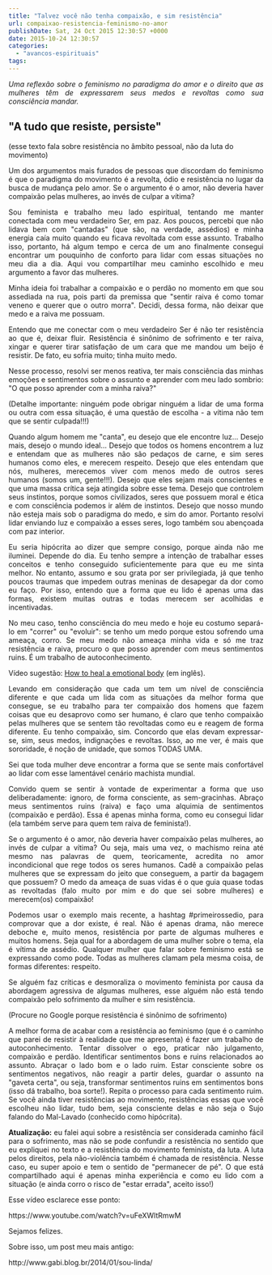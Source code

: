 ```yaml
---
title: "Talvez você não tenha compaixão, e sim resistência"
url: compaixao-resistencia-feminismo-no-amor
publishDate: Sat, 24 Oct 2015 12:30:57 +0000
date: 2015-10-24 12:30:57
categories: 
  - "avancos-espirituais"
tags: 
---
```

<p style="text-align: justify;"><em>Uma reflexão sobre o feminismo no paradigma do amor e o direito que as mulheres têm de expressarem seus medos e revoltas como sua consciência mandar.</em></p>

<h2 style="text-align: justify;">"A tudo que resiste, persiste"</h2>
(esse texto fala sobre resistência no âmbito pessoal, não da luta do movimento)

<!--more-->
<p style="text-align: justify;">Um dos argumentos mais furados de pessoas que discordam do feminismo é que o paradigma do movimento é a revolta, ódio e resistência no lugar da busca de mudança pelo amor. Se o argumento é o amor, não deveria haver compaixão pelas mulheres, ao invés de culpar a vítima?</p>
<p style="text-align: justify;">Sou feminista e trabalho meu lado espiritual, tentando me manter conectada com meu verdadeiro Ser, em paz. Aos poucos, percebi que não lidava bem com "cantadas" (que são, na verdade, assédios) e minha energia caía muito quando eu ficava revoltada com esse assunto. Trabalho isso, portanto, há algum tempo e cerca de um ano finalmente consegui encontrar um pouquinho de conforto para lidar com essas situações no meu dia a dia. Aqui vou compartilhar meu caminho escolhido e meu argumento a favor das mulheres.</p>
<p style="text-align: justify;">Minha ideia foi trabalhar a compaixão e o perdão no momento em que sou assediada na rua, pois parti da premissa que "sentir raiva é como tomar veneno e querer que o outro morra". Decidi, dessa forma, não deixar que medo e a raiva me possuam.</p>
<p style="text-align: justify;">Entendo que me conectar com o meu verdadeiro Ser é não ter resistência ao que é, deixar fluir. Resistência é sinônimo de sofrimento e ter raiva, xingar e querer tirar satisfação de um cara que me mandou um beijo é resistir. De fato, eu sofria muito; tinha muito medo.</p>
<p style="text-align: justify;">Nesse processo, resolvi ser menos reativa, ter mais consciência das minhas emoções e sentimentos sobre o assunto e aprender com meu lado sombrio: "O que posso aprender com a minha raiva?"</p>
<p style="text-align: justify;">(Detalhe importante: ninguém pode obrigar ninguém a lidar de uma forma ou outra com essa situação, é uma questão de escolha - a vítima não tem que se sentir culpada!!!)</p>
<p style="text-align: justify;">Quando algum homem me "canta", eu desejo que ele encontre luz... Desejo mais, desejo o mundo ideal... Desejo que todos os homens encontrem a luz e entendam que as mulheres não são pedaços de carne, e sim seres humanos como eles, e merecem respeito. Desejo que eles entendam que nós, mulheres, merecemos viver com menos medo de outros seres humanos (somos um, gente!!!). Desejo que eles sejam mais conscientes e que uma massa crítica seja atingida sobre esse tema. Desejo que controlem seus instintos, porque somos civilizados, seres que possuem moral e ética e com consciência podemos ir além de instintos. Desejo que nosso mundo não esteja mais sob o paradigma do medo, e sim do amor. Portanto resolvi lidar enviando luz e compaixão a esses seres, logo também sou abençoada com paz interior.</p>
<p style="text-align: justify;">Eu seria hipócrita ao dizer que sempre consigo, porque ainda não me iluminei. Depende do dia. Eu tenho sempre a intenção de trabalhar esses conceitos e tenho conseguido suficientemente para que eu me sinta melhor. No entanto, assumo e sou grata por ser privilegiada, já que tenho poucos traumas que impedem outras meninas de desapegar da dor como eu faço. Por isso, entendo que a forma que eu lido é apenas uma das formas, existem muitas outras e todas merecem ser acolhidas e incentivadas.</p>
<p style="text-align: justify;">No meu caso, tenho consciência do meu medo e hoje eu costumo separá-lo em "correr" ou "evoluir": se tenho um medo porque estou sofrendo uma ameaça, corro. Se meu medo não ameaça minha vida e só me traz resistência e raiva, procuro o que posso aprender com meus sentimentos ruins. É um trabalho de autoconhecimento.</p>
<p style="text-align: justify;">Vídeo sugestão: <a href="https://www.youtube.com/watch?v=c3V_Gtfr_YA" target="_blank">How to heal a emotional body</a> (em inglês).</p>
<p style="text-align: justify;">Levando em consideração que cada um tem um nível de consciência diferente e que cada um lida com as situações da melhor forma que consegue, se eu trabalho para ter compaixão dos homens que fazem coisas que eu desaprovo como ser humano, é claro que tenho compaixão pelas mulheres que se sentem tão revoltadas como eu e reagem de forma diferente. Eu tenho compaixão, sim. Concordo que elas devam expressar-se, sim, seus medos, indignações e revoltas. Isso, ao me ver, é mais que sororidade, é noção de unidade, que somos TODAS UMA.</p>
<p style="text-align: justify;">Sei que toda mulher deve encontrar a forma que se sente mais confortável ao lidar com esse lamentável cenário machista mundial.</p>
<p style="text-align: justify;">Convido quem se sentir à vontade de experimentar a forma que uso deliberadamente: ignoro, de forma consciente, as sem-gracinhas. Abraço meus sentimentos ruins (raiva) e faço uma alquimia de sentimentos (compaixão e perdão). Essa é apenas minha forma, como eu consegui lidar (ela também serve para quem tem raiva de feminista!).</p>
<p style="text-align: justify;">Se o argumento é o amor, não deveria haver compaixão pelas mulheres, ao invés de culpar a vítima? Ou seja, mais uma vez, o machismo reina até mesmo nas palavras de quem, teoricamente, acredita no amor incondicional que rege todos os seres humanos. Cadê a compaixão pelas mulheres que se expressam do jeito que conseguem, a partir da bagagem que possuem? O medo da ameaça de suas vidas é o que guia quase todas as revoltadas (falo muito por mim e do que sei sobre mulheres) e merecem(os) compaixão!</p>
<p style="text-align: justify;">Podemos usar o exemplo mais recente, a hashtag #primeirossedio, para comprovar que a dor existe, é real. Não é apenas drama, não merece deboche e, muito menos, resistência por parte de algumas mulheres e muitos homens. Seja qual for a abordagem de uma mulher sobre o tema, ela é vítima de assédio. Qualquer mulher que falar sobre feminismo está se expressando como pode. Todas as mulheres clamam pela mesma coisa, de formas diferentes: respeito.</p>
<p style="text-align: justify;">Se alguém faz críticas e desmoraliza o movimento feminista por causa da abordagem agressiva de algumas mulheres, esse alguém não está tendo compaixão pelo sofrimento da mulher e sim resistência.</p>
<p style="text-align: justify;">(Procure no Google porque resistência é sinônimo de sofrimento)</p>
<p style="text-align: justify;">A melhor forma de acabar com a resistência ao feminismo (que é o caminho que parei de resistir à realidade que me apresenta) é fazer um trabalho de autoconhecimento. Tentar dissolver o ego, praticar não julgamento, compaixão e perdão. Identificar sentimentos bons e ruins relacionados ao assunto. Abraçar o lado bom e o lado ruim. Estar consciente sobre os sentimentos negativos, não reagir a partir deles, guardar o assunto na "gaveta certa", ou seja, transformar sentimentos ruins em sentimentos bons (isso dá trabalho, boa sorte!). Repita o processo para cada sentimento ruim. Se você ainda tiver resistências ao movimento, resistências essas que você escolheu não lidar, tudo bem, seja consciente delas e não seja o Sujo falando do Mal-Lavado (conhecido como hipócrita).</p>
<p style="text-align: justify;"><strong>Atualização:</strong> eu falei aqui sobre a resistência ser considerada caminho fácil para o sofrimento, mas não se pode confundir a resistência no sentido que eu expliquei no texto e a resistência do movimento feminista, da luta. A luta pelos direitos, pela não-violência também é chamada de resistência. Nesse caso, eu super apoio e tem o sentido de "permanecer de pé". O que está compartilhado aqui é apenas minha experiência e como eu lido com a situação (e ainda corro o risco de "estar errada", aceito isso!)</p>
<p style="text-align: justify;">Esse vídeo esclarece esse ponto:</p>
https://www.youtube.com/watch?v=uFeXWltRmwM
<p style="text-align: justify;">Sejamos felizes.</p>
<p style="text-align: justify;"></p>
<p style="text-align: justify;"></p>
<p style="text-align: justify;">Sobre isso, um post meu mais antigo:</p>
http://www.gabi.blog.br/2014/01/sou-linda/
